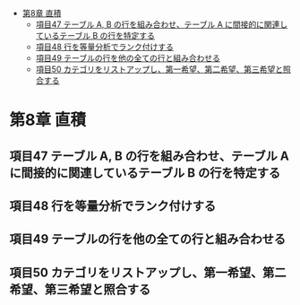 <!-- TOC -->

- [第8章 直積](#第8章-直積)
    - [項目47 テーブル A, B の行を組み合わせ、テーブル A に間接的に関連しているテーブル B の行を特定する](#項目47-テーブル-a-b-の行を組み合わせテーブル-a-に間接的に関連しているテーブル-b-の行を特定する)
    - [項目48 行を等量分析でランク付けする](#項目48-行を等量分析でランク付けする)
    - [項目49 テーブルの行を他の全ての行と組み合わせる](#項目49-テーブルの行を他の全ての行と組み合わせる)
    - [項目50 カテゴリをリストアップし、第一希望、第二希望、第三希望と照合する](#項目50-カテゴリをリストアップし第一希望第二希望第三希望と照合する)

<!-- /TOC -->

# 第8章 直積

## 項目47 テーブル A, B の行を組み合わせ、テーブル A に間接的に関連しているテーブル B の行を特定する

## 項目48 行を等量分析でランク付けする

## 項目49 テーブルの行を他の全ての行と組み合わせる

## 項目50 カテゴリをリストアップし、第一希望、第二希望、第三希望と照合する

